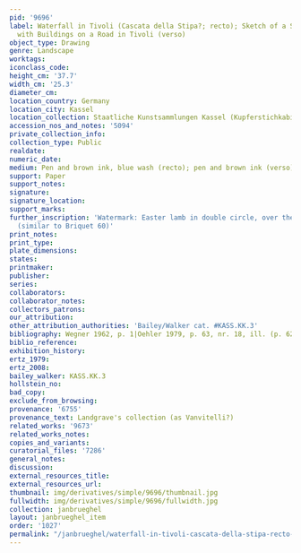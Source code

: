 ```yaml
---
pid: '9696'
label: Waterfall in Tivoli (Cascata della Stipa?; recto); Sketch of a Southern Landscape
  with Buildings on a Road in Tivoli (verso)
object_type: Drawing
genre: Landscape
worktags:
iconclass_code:
height_cm: '37.7'
width_cm: '25.3'
diameter_cm:
location_country: Germany
location_city: Kassel
location_collection: Staatliche Kunstsammlungen Kassel (Kupferstichkabinett)
accession_nos_and_notes: '5094'
private_collection_info:
collection_type: Public
realdate:
numeric_date:
medium: Pen and brown ink, blue wash (recto); pen and brown ink (verso)
support: Paper
support_notes:
signature:
signature_location:
support_marks:
further_inscription: 'Watermark: Easter lamb in double circle, over the letters "PA"
  (similar to Briquet 60)'
print_notes:
print_type:
plate_dimensions:
states:
printmaker:
publisher:
series:
collaborators:
collaborator_notes:
collectors_patrons:
our_attribution:
other_attribution_authorities: 'Bailey/Walker cat. #KASS.KK.3'
bibliography: Wegner 1962, p. 1|Oehler 1979, p. 63, nr. 18, ill. (p. 62-3)
biblio_reference:
exhibition_history:
ertz_1979:
ertz_2008:
bailey_walker: KASS.KK.3
hollstein_no:
bad_copy:
exclude_from_browsing:
provenance: '6755'
provenance_text: Landgrave's collection (as Vanvitelli?)
related_works: '9673'
related_works_notes:
copies_and_variants:
curatorial_files: '7286'
general_notes:
discussion:
external_resources_title:
external_resources_url:
thumbnail: img/derivatives/simple/9696/thumbnail.jpg
fullwidth: img/derivatives/simple/9696/fullwidth.jpg
collection: janbrueghel
layout: janbrueghel_item
order: '1027'
permalink: "/janbrueghel/waterfall-in-tivoli-cascata-della-stipa-recto-sketch-of-a-southern-landscape-with-buildings"
---
```

